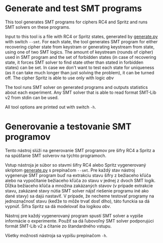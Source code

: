 # Generate and test SMT programs
This tool generates SMT programs for ciphers RC4 and Spritz and runs SMT solvers on these programs.

Input to this tool is a file with RC4 or Spritz states, generated by [generate.py](../generate/generate.py) with switch ```--smt```. For each state, the tool generates SMT program for either recovering cipher state from keystram or generating keystream from state, using one of two SMT logics. The amount of keystream (rounds of cipher) used in SMT program and the set of forbidden states (in case of recovering state, it forces SMT solver to find state other than stated in forbidden states) can be set. In case we don't want to test each state for uniqueness (as it can take much longer than just solving the problem), it can be turned off. The cipher Spritz is able to use only with logic _abv_

The tool runs SMT solver on generated programs and outputs statistics about each experiment. Any SMT solver that is able to read format SMT-Lib v2 from stdin can be used.

All tool options are printed out with switch ```-h```.

# Generovanie a testovanie SMT programov
Tento nástroj slúži na generovanie SMT programov pre šifry RC4 a Spritz a na spúšťanie SMT solverov na týchto programoch.

Vstup nástroja je súbor so stavmi šifry RC4 alebo Spritz vygenerovaný skriptom [generate.py](../generate/generate.py) s prepínačom ```--smt```. Pre každý stav nástroj vygeneruje SMT program buď na extrakciu stavu šifry z bežiaceho kľúča alebo na vypočítanie bežiaceho kľúča zo stavu v jednej z dvoch SMT logík. Dĺžka bežiaceho kľúča a množina zakázaných stavov (v prípade extrakcie stavu, zakázané stavy nútia SMT solver nájsť riešenie programu iné ako dané stavy) sa dajú nastaviť. V prípade, že necheme testovať programy na jednoznačnosť stavu (keďže to môže trvať dosť dlho), táto funckia sa dá vypnúť. Šifra Spritz sa dá modelovať iba logikou _abv_.

Nástroj pre každý vygenerovaný program spustí SMT solver a vypíše informácie o experimente. Použiť sa dá ľubovoľný SMT solver podporujúci formát SMT-Lib v2 a čítanie zo štandardného vstupu.

Všetky možnosti nástroja sa vypíšu prepínačom ```-h```.
